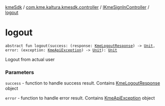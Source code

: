 [kmeSdk](../../index.md) / [com.kme.kaltura.kmesdk.controller](../index.md) / [IKmeSignInController](index.md) / [logout](./logout.md)

# logout

`abstract fun logout(success: (response: `[`KmeLogoutResponse`](../../com.kme.kaltura.kmesdk.rest.response.signin/-kme-logout-response/index.md)`) -> `[`Unit`](https://kotlinlang.org/api/latest/jvm/stdlib/kotlin/-unit/index.html)`, error: (exception: `[`KmeApiException`](../../com.kme.kaltura.kmesdk.rest/-kme-api-exception/index.md)`) -> `[`Unit`](https://kotlinlang.org/api/latest/jvm/stdlib/kotlin/-unit/index.html)`): `[`Unit`](https://kotlinlang.org/api/latest/jvm/stdlib/kotlin/-unit/index.html)

Logout from actual user

### Parameters

`success` - function to handle success result. Contains [KmeLogoutResponse](../../com.kme.kaltura.kmesdk.rest.response.signin/-kme-logout-response/index.md) object

`error` - function to handle error result. Contains [KmeApiException](../../com.kme.kaltura.kmesdk.rest/-kme-api-exception/index.md) object